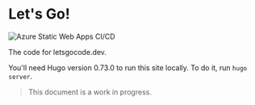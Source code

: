 # Let's Go!

![Azure Static Web Apps CI/CD](https://github.com/osscda/lets-go-www/workflows/Azure%20Static%20Web%20Apps%20CI/CD/badge.svg)

The code for letsgocode.dev.

You'll need Hugo version 0.73.0 to run this site locally. To do it, run `hugo server`.

>This document is a work in progress.
